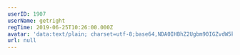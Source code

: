 ```yaml
---
userID: 1907
userName: getright
regTime: 2019-06-25T10:26:00.000Z
avatar: 'data:text/plain; charset=utf-8;base64,NDA0IHBhZ2Ugbm90IGZvdW5kCg=='
url: null
---
```



